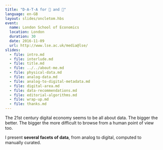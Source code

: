 ```yaml
---
title: "D·A·T·A for 🙋 and 🤖"
language: en-GB
layout: slides/oncletom.hbs
event:
  name: London School of Economics
  location: London
  duration: 30
  date: 2016-11-09
  url: http://www.lse.ac.uk/media@lse/
slides:
  - file: intro.md
  - file: interlude.md
  - file: title.md
  - file: ../../about-me.md
  - file: physical-data.md
  - file: analog-data.md
  - file: analog-to-digital-metadata.md
  - file: digital-area.md
  - file: data-recommendations.md
  - file: editorial-algorithms.md
  - file: wrap-up.md
  - file: thanks.md
---
```


The 21st century digital economy seems to be all about data. The bigger the better. The bigger the more difficult to browse from a human point of view too.

I present **several facets of data**, from analog to digital, computed to manually curated.
